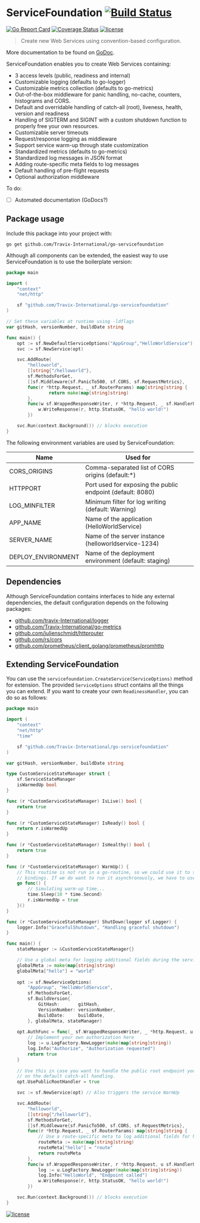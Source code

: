 # ServiceFoundation [![Build Status](https://travis-ci.org/Travix-International/go-servicefoundation.svg?branch=master)](https://travis-ci.org/Travix-International/go-servicefoundation?branch=master)

[![Go Report Card](https://goreportcard.com/badge/github.com/Travix-International/go-servicefoundation)](https://goreportcard.com/report/github.com/Travix-International/go-servicefoundation) [![Coverage Status](https://coveralls.io/repos/github/Travix-International/go-servicefoundation/badge.svg?branch=master)](https://coveralls.io/github/Travix-International/go-servicefoundation?branch=master) 
[![license](https://img.shields.io/github/license/mashape/apistatus.svg)](https://github.com/Travix-International/go-servicefoundation/blob/master/LICENSE)

> Create new Web Services using convention-based configuration.

More documentation to be found on [GoDoc](https://godoc.org/github.com/Travix-International/go-servicefoundation).

ServiceFoundation enables you to create Web Services containing:

* 3 access levels (public, readiness and internal)
* Customizable logging (defaults to go-logger)
* Customizable metrics collection (defaults to go-metrics)
* Out-of-the-box middleware for panic handling, no-cache, counters, histograms and CORS.
* Default and overridable handling of catch-all (root), liveness, health, version and readiness 
* Handling of SIGTERM and SIGINT with a custom shutdown function to properly free your own resources.
* Customizable server timeouts
* Request/response logging as middleware
* Support service warm-up through state customization
* Standardized metrics (defaults to go-metrics)
* Standardized log messages in JSON format
* Adding route-specific meta fields to log messages
* Default handling of pre-flight requests
* Optional authorization middleware

To do:
- [ ] Automated documentation (GoDocs?)

## Package usage

Include this package into your project with:

```
go get github.com/Travix-International/go-servicefoundation
```

Although all components can be extended, the easiest way to use ServiceFoundation is to use the boilerplate version:

```go
package main

import (
	"context"
	"net/http"

	sf "github.com/Travix-International/go-servicefoundation"
)

// Set these variables at runtime using -ldflags
var gitHash, versionNumber, buildDate string

func main() {
	opt := sf.NewDefaultServiceOptions("AppGroup","HelloWorldService")
	svc := sf.NewService(opt)

	svc.AddRoute(
		"helloworld",
		[]string{"/helloworld"},
		sf.MethodsForGet,
		[]sf.Middleware{sf.PanicTo500, sf.CORS, sf.RequestMetrics},
		func(r *http.Request, _ sf.RouterParams) map[string]string {
        		return make(map[string]string)
        },
		func(w sf.WrappedResponseWriter, r *http.Request, _ sf.HandlerUtils) {
			w.WriteResponse(r, http.StatusOK, "hello world!")
		})

	svc.Run(context.Background()) // blocks execution
}
```

The following environment variables are used by ServiceFoundation:

|Name              |Used for                                                  
|------------------|----------------------------------------------------------
|CORS_ORIGINS      |Comma-separated list of CORS origins (default:*)          
|HTTPPORT          |Port used for exposing the public endpoint (default: 8080)
|LOG_MINFILTER     |Minimum filter for log writing (default: Warning)         
|APP_NAME          |Name of the application (HelloWorldService)               
|SERVER_NAME       |Name of the server instance (helloworldservice-1234)      
|DEPLOY_ENVIRONMENT|Name of the deployment environment (default: staging)     

## Dependencies

Although ServiceFoundation contains interfaces to hide any external dependencies, the default configuration depends 
on the following packages:

* [github.com/travix-International/logger](https://github.com/travix-International/logger)
* [github.com/Travix-International/go-metrics](https://github.com/Travix-International/go-metrics)
* [github.com/julienschmidt/httprouter](https://github.com/julienschmidt/httprouter)
* [github.com/rs/cors](https://github.com/rs/cors)
* [github.com/prometheus/client_golang/prometheus/promhttp](https://github.com/prometheus/prometheus)


## Extending ServiceFoundation

You can use the `servicefoundation.CreateService(ServiceOptions)` method for extension. The provided `ServiceOptions` 
struct contains all the things you can extend. If you want to create your own `ReadinessHandler`, you can do so as 
follows:

```go
package main

import (
	"context"
	"net/http"
	"time"

	sf "github.com/Travix-International/go-servicefoundation"
)

var gitHash, versionNumber, buildDate string

type CustomServiceStateManager struct {
	sf.ServiceStateManager
	isWarmedUp bool
}

func (r *CustomServiceStateManager) IsLive() bool {
	return true
}

func (r *CustomServiceStateManager) IsReady() bool {
	return r.isWarmedUp
}

func (r *CustomServiceStateManager) IsHealthy() bool {
	return true
}

func (r *CustomServiceStateManager) WarmUp() {
	// This routine is not run in a go-routine, so we could use it to some last-minute
	// bindings. If we do want to run it asynchronously, we have to use a go-routine here.
	go func() {
        // Simulating warm-up time...
        time.Sleep(10 * time.Second)
        r.isWarmedUp = true
    }()
}

func (r *CustomServiceStateManager) ShutDown(logger sf.Logger) {
    logger.Info("GracefulShutdown", "Handling graceful shutdown")
}

func main() {
	stateManager := &CustomServiceStateManager{}

    // Use a global meta for logging additional fields during the service lifecycle
    globalMeta := make(map[string]string)
    globalMeta["hello"] = "world"
    
	opt := sf.NewServiceOptions(
		"AppGroup", "HelloWorldService",
		sf.MethodsForGet,
		sf.BuildVersion{
			GitHash:       gitHash,
			VersionNumber: versionNumber,
			BuildDate:     buildDate,
		}, globalMeta, stateManager)
	
	opt.AuthFunc = func(_ sf.WrappedResponseWriter, _ *http.Request, u sf.HandlerUtils) bool {
        // Implement your own authorization here
        log := u.LogFactory.NewLogger(make(map[string]string))
        log.Info("Authorize", "Authorization requested")
        return true 
    }
	
	// Use this in case you want to handle the public root endpoint yourself instead of relying 
	// on the default catch-all handling.
	opt.UsePublicRootHandler = true

	svc := sf.NewService(opt) // Also triggers the service WarmUp

	svc.AddRoute(
		"helloworld",
		[]string{"/helloworld"},
		sf.MethodsForGet,
		[]sf.Middleware{sf.PanicTo500, sf.CORS, sf.RequestMetrics},
		func(r *http.Request, _ sf.RouterParams) map[string]string {
            // Use a route-specific meta to log additional fields for handling a route request 
            routeMeta := make(map[string]string)
            routeMeta["hello"] = "route"
			return routeMeta 
        },
		func(w sf.WrappedResponseWriter, r *http.Request, u sf.HandlerUtils) {
            log := u.LogFactory.NewLogger(make(map[string]string))
			log.Info("HelloWorld", "Endpoint called")
			w.WriteResponse(r, http.StatusOK, "hello world!")
		})

	svc.Run(context.Background()) // blocks execution
}
```

[![license](https://img.shields.io/github/license/mashape/apistatus.svg)](https://github.com/Travix-International/go-servicefoundation/blob/master/LICENSE)
